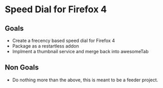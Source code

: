 Speed Dial for Firefox 4
========================

Goals
-----

+ Create a frecency based speed dial for Firefox 4
+ Package as a restartless addon
+ Implment a thumbnail service and merge back into awesomeTab

Non Goals
---------

+ Do nothing more than the above, this is meant to be a feeder project.
